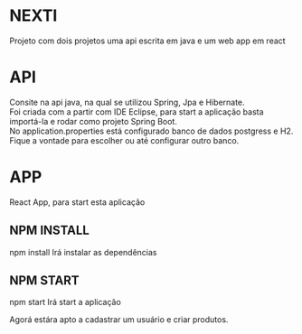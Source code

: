 # NEXTI

Projeto com dois projetos uma api escrita em java e um web app em react <br/>

#    API 
Consite na api java, na qual se utilizou Spring, Jpa e Hibernate. <br/>
Foi criada com a partir com IDE Eclipse, para start a aplicação basta importá-la e rodar como projeto Spring Boot.<br/>
No application.properties está configurado banco de dados postgress e H2. Fique a vontade para escolher ou até configurar outro banco.

#    APP
React App, para start esta aplicação 

## NPM INSTALL
npm install
Irá instalar as dependências

## NPM START
npm start
Irá start a aplicação

Agorá estára apto a cadastrar um usuário e criar produtos.

